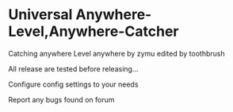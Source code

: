 # Universal Anywhere-Level,Anywhere-Catcher
Catching anywhere Level anywhere by zymu edited by toothbrush

All release are tested before releasing...

Configure config settings to your needs

Report any bugs found on forum
